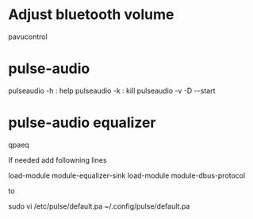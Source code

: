# Adjust bluetooth volume

pavucontrol

# pulse-audio

pulseaudio -h : help
pulseaudio -k : kill
pulseaudio -v -D --start

# pulse-audio equalizer

qpaeq

If needed add followning lines

load-module module-equalizer-sink
load-module module-dbus-protocol

to

sudo vi /etc/pulse/default.pa
~/.config/pulse/default.pa

